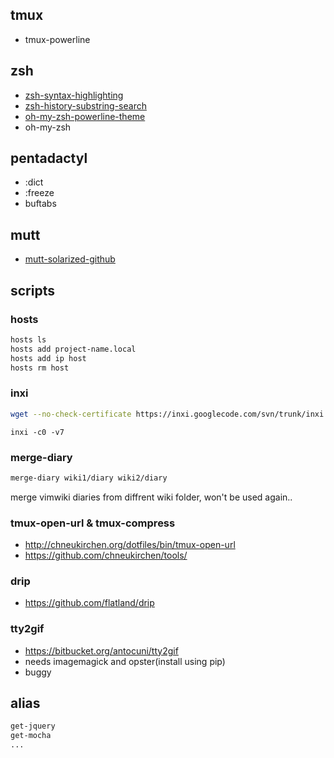 ## tmux

* tmux-powerline

## zsh

* [zsh-syntax-highlighting](https://github.com/zsh-users/zsh-syntax-highlighting)
* [zsh-history-substring-search](https://github.com/zsh-users/zsh-history-substring-search)
* [oh-my-zsh-powerline-theme](https://github.com/jeremyFreeAgent/oh-my-zsh-powerline-theme)
* oh-my-zsh

## pentadactyl

* :dict
* :freeze
* buftabs

## mutt

* [mutt-solarized-github](https://github.com/altercation/mutt-colors-solarized)

## scripts

### hosts

```sh
hosts ls
hosts add project-name.local
hosts add ip host
hosts rm host
```

### inxi

```sh
wget --no-check-certificate https://inxi.googlecode.com/svn/trunk/inxi
```

```
inxi -c0 -v7
```

### merge-diary

```sh
merge-diary wiki1/diary wiki2/diary
```

merge vimwiki diaries from diffrent wiki folder, won't be used again..

### tmux-open-url & tmux-compress

* http://chneukirchen.org/dotfiles/bin/tmux-open-url
* https://github.com/chneukirchen/tools/

### drip

* https://github.com/flatland/drip

### tty2gif

* https://bitbucket.org/antocuni/tty2gif
* needs imagemagick and opster(install using pip)
* buggy

## alias

```sh
get-jquery
get-mocha
...
```

